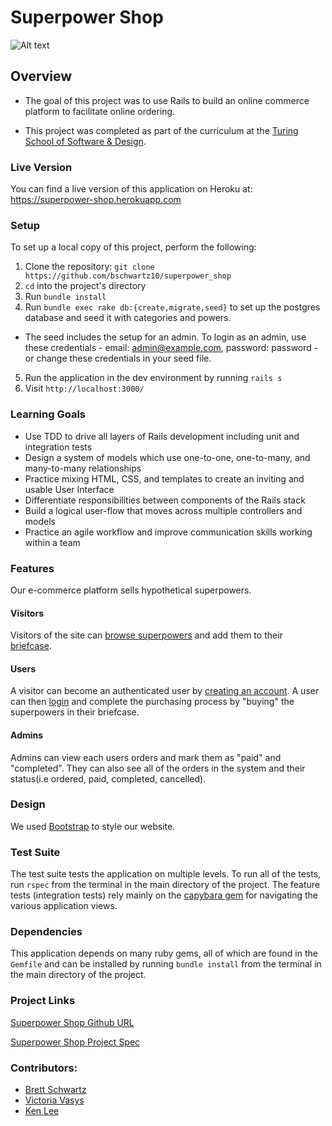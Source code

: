 # Superpower Shop

![Alt text](./app/assets/images/entrance.png?raw=true "Entrance")

## Overview

* The goal of this project was to use Rails to build an online commerce platform to facilitate online ordering.

* This project was completed as part of the curriculum at the [Turing School of Software & Design](http://turing.io).

### Live Version

You can find a live version of this application on Heroku at: https://superpower-shop.herokuapp.com

### Setup

To set up a local copy of this project, perform the following:

  1. Clone the repository: `git clone https://github.com/bschwartz10/superpower_shop`
  2. `cd` into the project's directory
  3. Run `bundle install`
  4. Run `bundle exec rake db:{create,migrate,seed}` to set up the postgres database and seed it with categories and powers.
  - The seed includes the setup for an admin. To login as an admin, use these credentials - email: admin@example.com, password: password - or change these credentials in your seed file.
  5. Run the application in the dev environment by running `rails s`
  6. Visit `http://localhost:3000/`

### Learning Goals

  * Use TDD to drive all layers of Rails development including unit and integration tests
  * Design a system of models which use one-to-one, one-to-many, and many-to-many relationships
  * Practice mixing HTML, CSS, and templates to create an inviting and usable User Interface
  * Differentiate responsibilities between components of the Rails stack
  * Build a logical user-flow that moves across multiple controllers and models
  * Practice an agile workflow and improve communication skills working within a team

### Features
Our e-commerce platform sells hypothetical superpowers.

#### Visitors
Visitors of the site can [browse superpowers](https://superpower-shop.herokuapp.com/powers) and add them to their [briefcase](https://superpower-shop.herokuapp.com/briefcase).

#### Users
A visitor can become an authenticated user by [creating an account](https://superpower-shop.herokuapp.com/users/new). A user can then [login](https://superpower-shop.herokuapp.com/login) and complete the purchasing process by "buying" the superpowers in their briefcase.

#### Admins
Admins can view each users orders and mark them as "paid" and "completed". They can also see all of the orders in the system and their status(i.e ordered, paid, completed, cancelled).

### Design
We used [Bootstrap](http://getbootstrap.com/) to style our website.

### Test Suite

The test suite tests the application on multiple levels. To run all of the tests, run `rspec` from the terminal in the main directory of the project. The feature tests (integration tests) rely mainly on the [capybara gem](https://github.com/jnicklas/capybara) for navigating the various application views.

### Dependencies

This application depends on many ruby gems, all of which are found in the `Gemfile` and can be installed by running `bundle install` from the terminal in the main directory of the project.

### Project Links
[Superpower Shop Github URL](https://github.com/bschwartz10/superpower_shop)

[Superpower Shop Project Spec](http://backend.turing.io/module2/projects/little_shop)

### Contributors:
* [Brett Schwartz](https://github.com/bschwartz10)
* [Victoria Vasys](https://github.com/VictoriaVasys)
* [Ken Lee](https://github.com/wewert)
